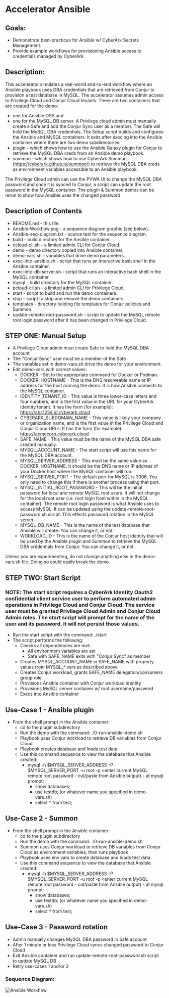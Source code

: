 # Accelerator Ansible

## Goals:
- Demonstrate best-practices for Ansible w/ CyberArk Secrets Management.
- Provide example workflows for provisioning Ansible access to credentials managed by CyberArk.

## Description:
This accelerator simulates a real-world end-to-end workflow where an Ansible playbook uses DBA credentials that are retrieved from Conjur to provision a test database in MySQL. The accelerator assumes admin access to Privilege Cloud and Conjur Cloud tenants.
There are two containers that are created for the demo:
 - one for Ansible OSS and
 - one for the MySQL DB server.
A Privilege cloud admin must manually create a Safe and add the Conjur Sync user as a member. The Safe will hold the MySQL DBA credentials. The Setup script builds and configures the Ansible and MySQL containers. It exits after execing into the Ansible container where there are two demo subdirectories:
 - plugin - which shows how to use the Ansible Galaxy plugin for Conjur to retrieve the MySQL DBA creds from an Ansible demo playbook.
 - summon - which shows how to use CyberArk Summon (https://cyberark.github.io/summon/) to retrieve the MySQL DBA creds as environment variables accessible to an Ansible playbook.

The Privilege Cloud admin can use the PVWA UI to change the MySQL DBA password and once it is synced to Conjur, a script can update the root password in the MySQL container. The plugin & Summon demos can be rerun to show how Ansible uses the changed password.

## Description of Contents
 - README.md - this file.
 - Ansible-Workflow.png - a sequence diagram graphic (see below).
 - Ansible-seq-diagram.txt - source test for the sequence diagram.
 - build - build directory for the Ansible container.
 - ccloud-cli.sh - a limited admin CLI for Conjur Cloud.
 - demo - demo directory copied into Ansible container.
 - demo-vars.sh - variables that drive demo parameters.
 - exec-into-ansible.sh - script that runs an interactive bash shell in the Ansible container.
 - exec-into-db-server.sh - script that runs an interactive bash shell in the MySQL container.
 - mysql - build directory for the MySQL container.
 - pcloud-cli.sh - a limited admin CLI for Privilege Cloud.
 - start - script to build and run the demo containers.
 - stop - script to stop and remove the demo containers.
 - templates - directory holding file templates for Conjur policies and Summon.
 - update-remote-root-password.sh - script to update the MySQL remote root login password after it has been changed in Privilege Cloud.

## STEP ONE: Manual Setup
 - A Privilege Cloud admin must create Safe to hold the MySQL DBA account
 - The "Conjur Sync" user must be a member of the Safe
 - The variables set in demo-vars.sh drive the demo for your environment.
 - Edit demo-vars with correct values:
   - DOCKER - Set to the appropriate command for Docker or Podman.
   - DOCKER_HOSTNAME - This is the DNS resolveable name or IP address for the host running the demo. It is how Ansible connects to the MySQL container.
   - IDENTITY_TENANT_ID - This value is three lower-case letters and four numbers, and is the first value in the URL for your CyberArk Identity tenant. It has the form (for example): https://abc1234.id.cyberark.cloud
   - CYBERARK_SUBDOMAIN_NAME - This value is likely your company or organization name, and is the first value in the Privilege Cloud and Conjur Cloud URLs. It has the form (for example): https://acmecorp.cyberark.cloud
   - SAFE_NAME - This value must be the name of the MySQL DBA safe created manually.
   - MYSQL_ACCOUNT_NAME - The start script will use this name for the MySQL DBA account.
   - MYSQL_SERVER_ADDRESS - This must be the same value as DOCKER_HOSTNAME. It should be the DNS name or IP address of your Docker host where the MySQL container will run.
   - MYSQL_SERVER_PORT - The default port for MySQL is 3306. You only need to change this if there is another process using that port.
   - MYSQL_INITIAL_ROOT_PASSWORD - This will be the initial password for local and remote MySQL root users. It will not change for the local root user (i.e. root login from within in the MySQL container). The remote root login password is what Ansible uses to access MySQL. It can be updated using the update-remote-root-password.sh script. This effects password rotation in the MySQL server.
   - MYSQL_DB_NAME - This is the name of the test database that Ansible will create. You can change it, or not.
   - WORKLOAD_ID - This is the name of the Conjur host identity that will be used by the Ansible plugin and Summon to retrieve the MySQL DBA credentials from Conjur. You can change it, or not.

Unless you are experimenting, do not change anything else in the demo-vars.sh file. Doing so could easily break the demo.

## STEP TWO: Start Script

### NOTE: The start script requires a CyberArk Identity Oauth2 confidential client service user to perform automated admin operations in Privilege Cloud and Conjur Cloud. The service user must be granted Privilege Cloud Admin and Conjur Cloud Admin roles. The start script will prompt for the name of the user and its password. It will not persist those values.

 - Run the start script with the command: ./start
 - The script performs the following:
   - Checks all dependencies are met:
     - All environment variables are set
     - Safe with SAFE_NAME exits with "Conjur Sync" as member
   - Creates MYSQL_ACCOUNT_NAME in SAFE_NAME with property values from MYSQL_* vars as described above
   - Creates Conjur workload, grants SAFE_NAME delegation/consumers group role
   - Provisions Ansible container with Conjur workload identity
   - Provisions MySQL server container w/ root username/password
   - Execs into Ansible container

## Use-Case 1 - Ansible plugin
 - From the shell prompt in the Ansible container:
   - cd to the plugin subdirectory
   - Run the demo with the command: ./0-run-ansible-demo.sh
   - Playbook uses Conjur workload to retrieve DB variables from Conjur Cloud 
   - Playbook creates database and loads test data
   - Use this command sequence to view the database that Ansible created:
     - mysql -h $MYSQL_SERVER_ADDRESS -P $MYSQL_SERVER_PORT -u root -p
	<enter current MySQL remote root password - cut/paste from Ansible output)   - at mysql prompt:
       - show databases;
       - use testdb; (or whatever name you specified in demo-vars.sh)
       - select * from test;

## Use-Case 2 - Summon
 - From the shell prompt in the Ansible container:
   - cd to the plugin subdirectory
   - Run the demo with the command: ./0-run-ansible-demo.sh
   - Summon uses Conjur workload to retrieve DB variables from Conjur Cloud as environment variables, then runs playbook
   - Playbook uses env vars to create database and loads test data
   - Use this command sequence to view the database that Ansible created:
     - mysql -h $MYSQL_SERVER_ADDRESS -P $MYSQL_SERVER_PORT -u root -p
	<enter current MySQL remote root password - cut/paste from Ansible output)   - at mysql prompt:
       - show databases;
       - use testdb; (or whatever name you specified in demo-vars.sh)
       - select * from test;

## Use-Case 3 - Password rotation
 - Admin manually changes MySQL DBA password in Safe account
 - After 1 minute or less Privilege Cloud syncs changed password to Conjur Cloud
 - Exit Ansible container and run update-remote-root-password.sh script to update MySQL DB
 - Retry use-cases 1 and/or 2

### Sequence Diagram:
![Ansible Workflow](https://github.com/conjurdemos/Accelerator-Ansible/blob/main/Ansible-Workflow.png?raw=true)

